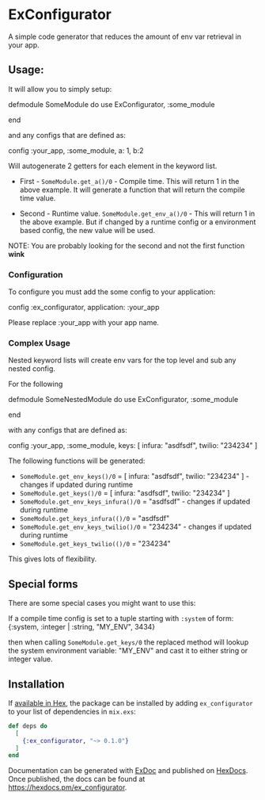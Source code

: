 # ExConfigurator

A simple code generator that reduces the amount of env var retrieval in your app.


## Usage:

It will allow you to simply setup:

  defmodule SomeModule do
    use ExConfigurator, :some_module

  end

and any configs that are defined as:

  config :your_app, :some_module, a: 1, b:2

Will autogenerate 2 getters for each element in the keyword list.

* First - `SomeModule.get_a()/0` - Compile time. This will return 1 in the above example.
  It will generate a function that will return the compile time value.

* Second - Runtime value. `SomeModule.get_env_a()/0` - This will return 1 in the above example.
  But if changed by a runtime config or a environment based config, the new value will be used.

NOTE: You are probably looking for the second and not the first function **wink**

### Configuration

To configure you must add the some config to your application:

  config :ex_configurator, application: :your_app

Please replace :your_app with your app name.

### Complex Usage

Nested keyword lists will create env vars for the top level and sub any nested config.

For the following

  defmodule SomeNestedModule do
    use ExConfigurator, :some_module

  end

with any configs that are defined as:

  config :your_app, :some_module, keys: [ infura: "asdfsdf", twilio: "234234" ]

The following functions will be generated:

* `SomeModule.get_env_keys()/0` = [ infura: "asdfsdf", twilio: "234234" ] - changes if updated during runtime
* `SomeModule.get_keys()/0` = [ infura: "asdfsdf", twilio: "234234" ]
* `SomeModule.get_env_keys_infura()/0` = "asdfsdf" - changes if updated during runtime
* `SomeModule.get_keys_infura(()/0` = "asdfsdf"
* `SomeModule.get_env_keys_twilio()/0` = "234234" - changes if updated during runtime
* `SomeModule.get_keys_twilio(()/0` = "234234"

This gives lots of flexibility.

## Special forms

There are some special cases you might want to use this:

If a compile time config is set to a tuple starting with `:system` of form: {:system, :integer | :string, "MY_ENV", 3434}

then when calling `SomeModule.get_keys/0` the replaced method will lookup the system environment variable: "MY_ENV" and cast it to
either string or integer value.

## Installation

If [available in Hex](https://hex.pm/docs/publish), the package can be installed
by adding `ex_configurator` to your list of dependencies in `mix.exs`:

```elixir
def deps do
  [
    {:ex_configurator, "~> 0.1.0"}
  ]
end
```

Documentation can be generated with [ExDoc](https://github.com/elixir-lang/ex_doc)
and published on [HexDocs](https://hexdocs.pm). Once published, the docs can
be found at <https://hexdocs.pm/ex_configurator>.
